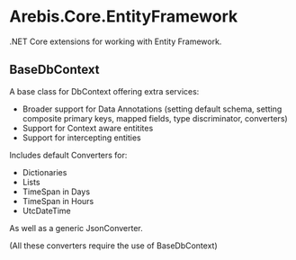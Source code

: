 Arebis.Core.EntityFramework
===========================

.NET Core extensions for working with Entity Framework.


BaseDbContext<T>
----------------

A base class for DbContext offering extra services:

- Broader support for Data Annotations (setting default schema, setting composite primary keys, mapped fields, type discriminator, converters)
- Support for Context aware entitites
- Support for intercepting entities

Includes default Converters for:

- Dictionaries
- Lists
- TimeSpan in Days
- TimeSpan in Hours
- UtcDateTime

As well as a generic JsonConverter.

(All these converters require the use of BaseDbContext<T>)